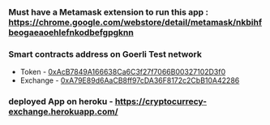 ### Must  have a Metamask extension to run this app : https://chrome.google.com/webstore/detail/metamask/nkbihfbeogaeaoehlefnkodbefgpgknn

### Smart contracts address on Goerli Test network
- Token - [0xAcB7849A166638Ca6C3f27f7066B00327102D3f0](https://goerli.etherscan.io/address/0xAcB7849A166638Ca6C3f27f7066B00327102D3f0)
- Exchange - [ 0xA79E89d6AaCB8ff97cDA36F8172c2CbB10A42286](https://goerli.etherscan.io/address/0xA79E89d6AaCB8ff97cDA36F8172c2CbB10A42286)

### deployed App on heroku - https://cryptocurrecy-exchange.herokuapp.com/
